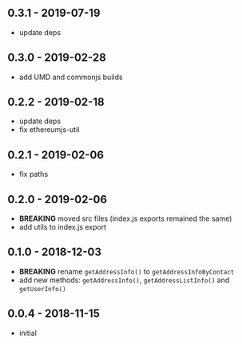 ## 0.3.1 - 2019-07-19
- update deps

## 0.3.0 - 2019-02-28
- add UMD and commonjs builds

## 0.2.2 - 2019-02-18
- update deps
- fix ethereumjs-util

## 0.2.1 - 2019-02-06
- fix paths

## 0.2.0 - 2019-02-06
- **BREAKING** moved src files (index.js exports remained the same)
- add utils to index.js export

## 0.1.0 - 2018-12-03
- **BREAKING** rename `getAddressInfo()` to `getAddressInfoByContact`
- add new methods: `getAddressInfo()`, `getAddressListInfo()` and `getUserInfo()`

## 0.0.4 - 2018-11-15
- initial
